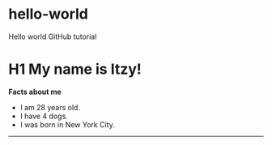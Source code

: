 # hello-world
Hello world GitHub tutorial
# H1 My name is Itzy!
**Facts about me**
- I am 28 years old.
- I have 4 dogs.
- I was born in New York City.
---
